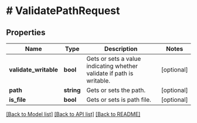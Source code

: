 # # ValidatePathRequest

## Properties

Name | Type | Description | Notes
------------ | ------------- | ------------- | -------------
**validate_writable** | **bool** | Gets or sets a value indicating whether validate if path is writable. | [optional]
**path** | **string** | Gets or sets the path. | [optional]
**is_file** | **bool** | Gets or sets is path file. | [optional]

[[Back to Model list]](../../README.md#models) [[Back to API list]](../../README.md#endpoints) [[Back to README]](../../README.md)
